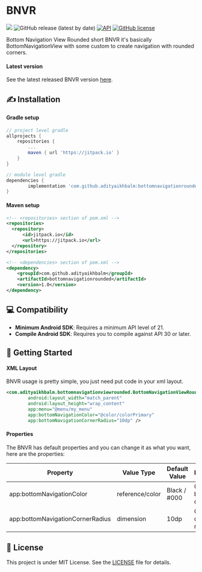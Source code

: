# BNVR
[![](https://jitpack.io/v/adityaikhbalm/bottomnavigationrounded.svg)](https://jitpack.io/#adityaikhbalm/bottomnavigationrounded) ![GitHub release (latest by date)](https://img.shields.io/github/v/release/adityaikhbalm/bottomnavigationrounded) [![API](https://img.shields.io/badge/API-21%2B-brightgreen.svg?style=flat)](https://android-arsenal.com/api?level=21) [![GitHub license](https://img.shields.io/github/license/adityaikhbalm/bottomnavigationrounded)](https://github.com/adityaikhbalm/bottomnavigationrounded/blob/master/LICENSE)

Bottom Navigation View Rounded short BNVR it's basically BottomNavigationView with some custom to create navigation with rounded corners.

#### Latest version
See the latest released BNVR version [here](https://github.com/adityaikhbalm/bottomnavigationrounded/releases).

## ✍️ Installation
#### Gradle setup
```gradle
// project level gradle
allprojects {
    repositories {
        ...
        maven { url 'https://jitpack.io' }
    }
}
```
```gradle
// module level gradle
dependencies {
        implementation 'com.github.adityaikhbalm:bottomnavigationrounded:2.1'
}
```

#### Maven setup
```xml
<!-- <repositories> section of pom.xml -->
<repositories>
  <repository>
      <id>jitpack.io</id>
      <url>https://jitpack.io</url>
  </repository>
</repositories>
```
```xml
<!-- <dependencies> section of pom.xml -->
<dependency>
    <groupId>com.github.adityaikhbalm</groupId>
    <artifactId>bottomnavigationrounded</artifactId>
    <version>1.0</version>
</dependency>
```

## 💻 Compatibility
 * **Minimum Android SDK**: Requires a minimum API level of 21.
 * **Compile Android SDK**: Requires you to compile against API 30 or later.

## 🚀️ Getting Started
#### XML Layout
BNVR usage is pretty simple, you just need put code in your xml layout.
```xml
<com.adityaikhbalm.bottomnavigationviewrounded.BottomNavigationViewRounded
        android:layout_width="match_parent"
        android:layout_height="wrap_content"
        app:menu="@menu/my_menu"
        app:bottomNavigationColor="@color/colorPrimary"
        app:bottomNavigationCornerRadius="10dp" />
```

#### Properties
The BNVR has default properties and you can change it as what you want, here are the properties:

| Property | Value Type | Default Value | Information |
| -------- | ---------- | ------------- | ----------- |
| app:bottomNavigationColor | reference/color | Black / #000 | Change the background color |
| app:bottomNavigationCornerRadius | dimension | 10dp  | Change corner radius |

## 📝 License
This project is under MIT License. See the [LICENSE]('https://github.com/bumptech/glide/blob/master/LICENSE') file for details.
